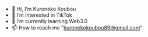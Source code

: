 - 👋 Hi, I’m Kuroneko Koubou
- 👀 I’m interested in TikTok
- 🌱 I’m currently learning Web3.0
- 📫 How to reach me "kuronekokoubou89@gmail.com"

<!---
KuronekoKoubou/KuronekoKoubou is a ✨ special ✨ repository because its `README.md` (this file) appears on your GitHub profile.
You can click the Preview link to take a look at your changes.
--->
